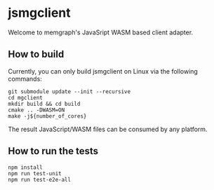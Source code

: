 # jsmgclient

Welcome to memgraph's JavaSript WASM based client adapter.

## How to build 

Currently, you can only build jsmgclient on Linux via the following commands:

```
git submodule update --init --recursive
cd mgclient 
mkdir build && cd build
cmake .. -DWASM=ON
make -j${number_of_cores}
```

The result JavaScript/WASM files can be consumed by any platform.

## How to run the tests

```
npm install
npm run test-unit
npm run test-e2e-all
```
